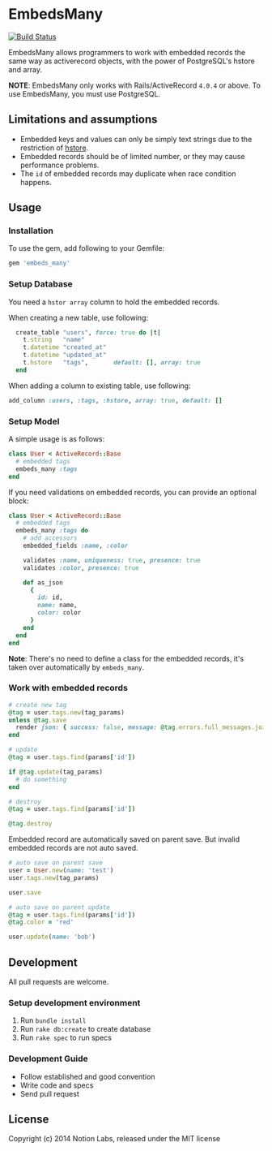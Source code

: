 EmbedsMany
==============

[![Build Status](https://travis-ci.org/NotionLabs/embeds_many.svg)](https://travis-ci.org/NotionLabs/embeds_many)

EmbedsMany allows programmers to work with embedded records the same way as activerecord objects, with the power of PostgreSQL's hstore and array.

**NOTE**: EmbedsMany only works with Rails/ActiveRecord `4.0.4` or above. To use EmbedsMany, you must use PostgreSQL.

## Limitations and assumptions

- Embedded keys and values can only be simply text strings due to the restriction of [hstore](http://www.postgresql.org/docs/9.2/static/hstore.html).
- Embedded records should be of limited number, or they may cause performance problems.
- The `id` of embedded records may duplicate when race condition happens.

## Usage

### Installation

To use the gem, add following to your Gemfile:

``` ruby
gem 'embeds_many'
```

### Setup Database

You need a `hstor array` column to hold the embedded records.

When creating a new table, use following:

```ruby
  create_table "users", force: true do |t|
    t.string   "name"
    t.datetime "created_at"
    t.datetime "updated_at"
    t.hstore   "tags",       default: [], array: true
  end
```

When adding a column to existing table, use following:

```ruby
add_column :users, :tags, :hstore, array: true, default: []
```

### Setup Model

A simple usage is as follows:

```ruby
class User < ActiveRecord::Base
  # embedded tags
  embeds_many :tags
end
```

If you need validations on embedded records, you can provide an optional block:

```ruby
class User < ActiveRecord::Base
  # embedded tags
  embeds_many :tags do
    # add accessors
    embedded_fields :name, :color

    validates :name, uniqueness: true, presence: true
    validates :color, presence: true

    def as_json
      {
        id: id,
        name: name,
        color: color
      }
    end
  end
end
```

**Note**: There's no need to define a class for the embedded records, it's taken over automatically by `embeds_many`.

### Work with embedded records

```ruby
# create new tag
@tag = user.tags.new(tag_params)
unless @tag.save
  render json: { success: false, message: @tag.errors.full_messages.join('. ') }
end

# update
@tag = user.tags.find(params['id'])

if @tag.update(tag_params)
  # do something
end

# destroy
@tag = user.tags.find(params['id'])

@tag.destroy
```

Embedded record are automatically saved on parent save. But invalid embedded records are not auto saved.

``` ruby
# auto save on parent save
user = User.new(name: 'test')
user.tags.new(tag_params)

user.save

# auto save on parent update
@tag = user.tags.find(params['id'])
@tag.color = 'red'

user.update(name: 'bob')
```

## Development

All pull requests are welcome.

### Setup development environment

1. Run `bundle install`
2. Run `rake db:create` to create database
3. Run `rake spec` to run specs

### Development Guide

- Follow established and good convention
- Write code and specs
- Send pull request

## License

Copyright (c) 2014 Notion Labs, released under the MIT license
